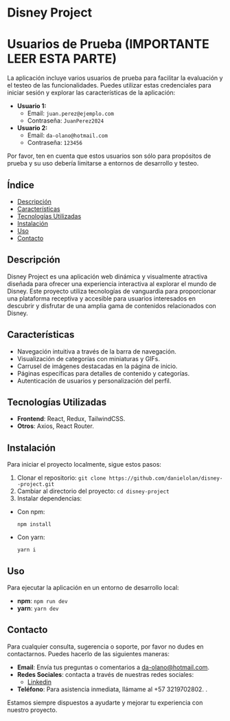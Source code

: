 # Disney Project

# Usuarios de Prueba  (IMPORTANTE LEER ESTA PARTE)



La aplicación incluye varios usuarios de prueba para facilitar la evaluación y el testeo de las funcionalidades. Puedes utilizar estas credenciales para iniciar sesión y explorar las características de la aplicación:

- **Usuario 1:**
  - Email: `juan.perez@ejemplo.com`
  - Contraseña: `JuanPerez2024`
- **Usuario 2:**
  - Email: `da-olano@hotmail.com`
  - Contraseña: `123456`

Por favor, ten en cuenta que estos usuarios son sólo para propósitos de prueba y su uso debería limitarse a entornos de desarrollo y testeo.
## Índice
- [Descripción](#descripción)
- [Características](#características)
- [Tecnologías Utilizadas](#tecnologías-utilizadas)
- [Instalación](#instalación)
- [Uso](#uso)
- [Contacto](#contacto)

## Descripción
Disney Project es una aplicación web dinámica y visualmente atractiva diseñada para ofrecer una experiencia interactiva al explorar el mundo de Disney. Este proyecto utiliza tecnologías de vanguardia para proporcionar una plataforma receptiva y accesible para usuarios interesados en descubrir y disfrutar de una amplia gama de contenidos relacionados con Disney.

## Características
- Navegación intuitiva a través de la barra de navegación.
- Visualización de categorías con miniaturas y GIFs.
- Carrusel de imágenes destacadas en la página de inicio.
- Páginas específicas para detalles de contenido y categorías.
- Autenticación de usuarios y personalización del perfil.

## Tecnologías Utilizadas
- **Frontend**: React, Redux, TailwindCSS.
- **Otros**: Axios, React Router.



## Instalación

Para iniciar el proyecto localmente, sigue estos pasos:

1. Clonar el repositorio: `git clone https://github.com/danielolan/disney--project.git`
2. Cambiar al directorio del proyecto: `cd disney-project`
3. Instalar dependencias:
- Con npm:
  ```
  npm install
  ```
- Con yarn:
  ```
  yarn i
  ```


## Uso

Para ejecutar la aplicación en un entorno de desarrollo local:
- **npm**: `npm run dev`
- **yarn**: `yarn dev`



## Contacto

Para cualquier consulta, sugerencia o soporte, por favor no dudes en contactarnos. Puedes hacerlo de las siguientes maneras:

- **Email**: Envía tus preguntas o comentarios a [da-olano@hotmail.com](da-olano@hotmail.com).
- **Redes Sociales**: contacta a través de nuestras redes sociales:
  - [Linkedin](https://www.linkedin.com/in/daniel-andres-olano-081035292/)
- **Teléfono**: Para asistencia inmediata, llámame al +57 3219702802. .

Estamos siempre dispuestos a ayudarte y mejorar tu experiencia con nuestro proyecto.


